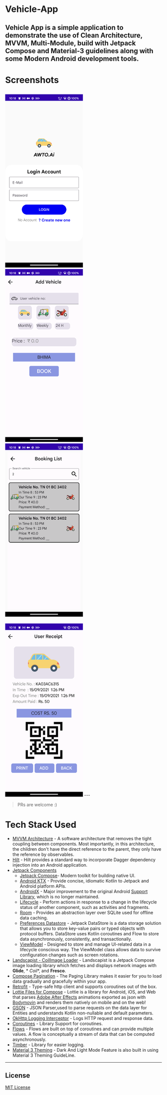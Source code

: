 # Vehicle-App
Vehicle App is a simple application to demonstrate the use of Clean Architecture, MVVM,
Multi-Module, build with Jetpack Compose and Material-3 guidelines along with some Modern Android
development tools.
---
# Screenshots

<img src="config/assets/login.png" width="250" /> <img src="config/assets/addvehicle.png" width="250" /> <img src="config/assets/bookinglist.png" width="250" />
---
<img src="config/assets/userreceipt.png" width="250" />
---

> PRs are welcome :)

# Tech Stack Used

- [MVVM Architecture](https://developer.android.com/topic/architecture) - A software architecture
  that removes the tight coupling between components. Most importantly, in this architecture, the
  children don't have the direct reference to the parent, they only have the reference by
  observables.
- [Hilt](https://dagger.dev/hilt/) - Hilt provides a standard way to incorporate Dagger dependency
  injection into an Android application.
- [Jetpack Components](https://developer.android.com/jetpack)
    - [Jetpack Compose](https://developer.android.com/jetpack/compose)- Modern toolkit for building
      native UI.
    - [Android KTX](https://developer.android.com/kotlin/ktx.html) - Provide concise, idiomatic
      Kotlin to Jetpack and Android platform APIs.
    - [AndroidX](https://developer.android.com/jetpack/androidx) - Major improvement to the original
      Android [Support Library](https://developer.android.com/topic/libraries/support-library/index),
      which is no longer maintained.
    - [Lifecycle](https://developer.android.com/topic/libraries/architecture/lifecycle) - Perform
      actions in response to a change in the lifecycle status of another component, such as
      activities and fragments.
    - [Room](https://developer.android.com/training/data-storage/room) - Provides an abstraction
      layer over SQLite used for offline data caching.
    - [Preferences Datastore](https://developer.android.com/topic/libraries/architecture/datastore) -
      Jetpack DataStore is a data storage solution that allows you to store key-value pairs or typed
      objects with protocol buffers. DataStore uses Kotlin coroutines and Flow to store data
      asynchronously, consistently, and transactionally.
    - [ViewModel](https://developer.android.com/topic/libraries/architecture/viewmodel) - Designed
      to store and manage UI-related data in a lifecycle conscious way. The ViewModel class allows
      data to survive configuration changes such as screen rotations.
- [Landscapist - CoilImage Loader](https://github.com/skydoves/landscapist) - Landscapist is a
  Jetpack Compose image loading library which fetches and displays network images with **Glide**, *
  *Coil**, and **Fresco**.
- [Compose Pagination](https://developer.android.com/jetpack/androidx/releases/paging) - The Paging
  Library makes it easier for you to load data gradually and gracefully within your app.
- [Retrofit](https://square.github.io/retrofit/) - Type-safe http client
  and supports coroutines out of the box.
- [Lottie Files for Compose](https://github.com/airbnb/lottie) - Lottie is a library for Android,
  iOS, and Web that parses [Adobe After Effects](http://www.adobe.com/products/aftereffects.html)
  animations exported as json with [Bodymovin](https://github.com/airbnb/lottie-web) and renders
  them natively on mobile and on the web!
- [GSON](https://github.com/square/gson) - JSON Parser,used to parse
  requests on the data layer for Entities and understands Kotlin non-nullable
  and default parameters.
- [OkHttp Logging Interceptor](https://github.com/square/okhttp/blob/master/okhttp-logging-interceptor/README.md) -
  Logs HTTP request and response data.
- [Coroutines](https://github.com/Kotlin/kotlinx.coroutines) - Library Support for coroutines.
- [Flows](https://developer.android.com/kotlin/flow) - Flows are built on top of coroutines and can
  provide multiple values. A flow is conceptually a stream of data that can be computed
  asynchronously.
- [Timber](https://github.com/JakeWharton/timber) - Library for easier logging.
- [Material 3 Theming]() - Dark And Light Mode Feature is also built in using Material 3 Theming
  GuideLine.



---

## License

[MIT License](LICENSE)